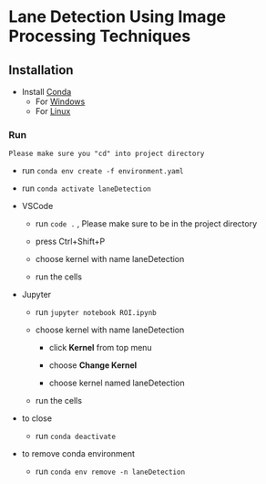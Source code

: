 # Lane Detection Using Image Processing Techniques

## Installation

* Install [Conda](https://docs.conda.io/projects/conda/en/latest/user-guide/install/index.html)
  * For [Windows](https://docs.conda.io/projects/conda/en/latest/user-guide/install/windows.html)
  * For [Linux](https://docs.conda.io/projects/conda/en/latest/user-guide/install/linux.html)

### Run

`Please make sure you "cd" into project directory`

* run `conda env create -f environment.yaml`

* run `conda activate laneDetection`

* VSCode
  * run `code .` , Please make sure to be in the project directory
  
  * press Ctrl+Shift+P
  
  * choose kernel with name laneDetection
  
  * run the cells

* Jupyter
  * run `jupyter notebook ROI.ipynb`

  * choose kernel with name laneDetection
    * click **Kernel** from top menu

    * choose **Change Kernel**

    * choose kernel named laneDetection

  * run the cells

* to close
  * run `conda deactivate`
* to remove conda environment
  * run `conda env remove -n laneDetection`
